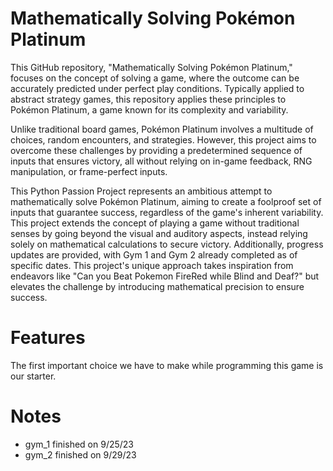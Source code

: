 # Mathematically Solving Pokémon Platinum
This GitHub repository, "Mathematically Solving Pokémon Platinum," focuses on the concept of solving a game, where the outcome can be accurately predicted under perfect play conditions. Typically applied to abstract strategy games, this repository applies these principles to Pokémon Platinum, a game known for its complexity and variability.

Unlike traditional board games, Pokémon Platinum involves a multitude of choices, random encounters, and strategies. However, this project aims to overcome these challenges by providing a predetermined sequence of inputs that ensures victory, all without relying on in-game feedback, RNG manipulation, or frame-perfect inputs.

This Python Passion Project represents an ambitious attempt to mathematically solve Pokémon Platinum, aiming to create a foolproof set of inputs that guarantee success, regardless of the game's inherent variability. This project extends the concept of playing a game without traditional senses by going beyond the visual and auditory aspects, instead relying solely on mathematical calculations to secure victory. Additionally, progress updates are provided, with Gym 1 and Gym 2 already completed as of specific dates. This project's unique approach takes inspiration from endeavors like "Can you Beat Pokemon FireRed while Blind and Deaf?" but elevates the challenge by introducing mathematical precision to ensure success.

# Features
The first important choice we have to make while programming this game is our starter.

# Notes
- gym_1 finished on 9/25/23
- gym_2 finished on 9/29/23


